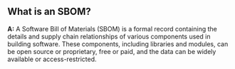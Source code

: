 ## **What is an SBOM?**
**A:** A Software Bill of Materials (SBOM) 
is a formal record containing the details 
and supply chain relationships of various components used in building software.
These components, including libraries and modules, can be open source or proprietary,
free or paid, and the data can be widely available or access-restricted. 
